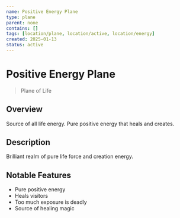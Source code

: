 ```yaml
---
name: Positive Energy Plane
type: plane
parent: none
contains: []
tags: [location/plane, location/active, location/energy]
created: 2025-01-13
status: active
---
```


# Positive Energy Plane

> Plane of Life

## Overview
Source of all life energy. Pure positive energy that heals and creates.

## Description
Brilliant realm of pure life force and creation energy.

## Notable Features
- Pure positive energy
- Heals visitors
- Too much exposure is deadly
- Source of healing magic
